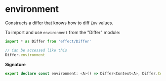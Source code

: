 # environment

Constructs a differ that knows how to diff `Env` values.

To import and use `environment` from the "Differ" module:

```ts
import * as Differ from 'effect/Differ'

// Can be accessed like this
Differ.environment
```

**Signature**

```ts
export declare const environment: <A>() => Differ<Context<A>, Differ.Context.Patch<A, A>>
```
